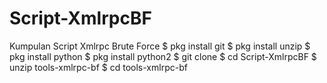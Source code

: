 # Script-XmlrpcBF
Kumpulan Script Xmlrpc Brute Force
$ pkg install git
$ pkg install unzip
$ pkg install python
$ pkg install python2
$ git clone 
$ cd Script-XmlrpcBF
$ unzip tools-xmlrpc-bf
$ cd tools-xmlrpc-bf
